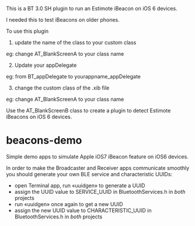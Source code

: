 This is a BT 3.0 SH plugin to run an Estimote iBeacon on iOS 6 devices.

I needed this to test iBeacons on older phones.

To use this plugin


1) update the name of the class to your custom class 

eg: change AT_BlankScreenA to your class name

2) Update your appDelegate

eg: from BT_appDelegate to yourappname_appDelegate

3) change the custom class of the .xib file

eg: change AT_BlankScreenA to your class name


Use the AT_BlankScreenB class to create a plugin to detect Estimote iBeacons on iOS 6 devices.





beacons-demo
============

Simple demo apps to simulate Apple iOS7 iBeacon feature on iOS6 devices.

In order to make the Broadcaster and Receiver apps communicate smoothly you should generate your own BLE service and characteristic UUIDs:

+ open Terminal app, run «uuidgen» to generate a UUID
+ assign the UUID value to SERVICE_UUID in BluetoothServices.h in *both* projects
+ run «uuidgen» once again to get a new UUID
+ assign the new UUID value to CHARACTERISTIC_UUID in BluetoothServices.h in *both* projects
